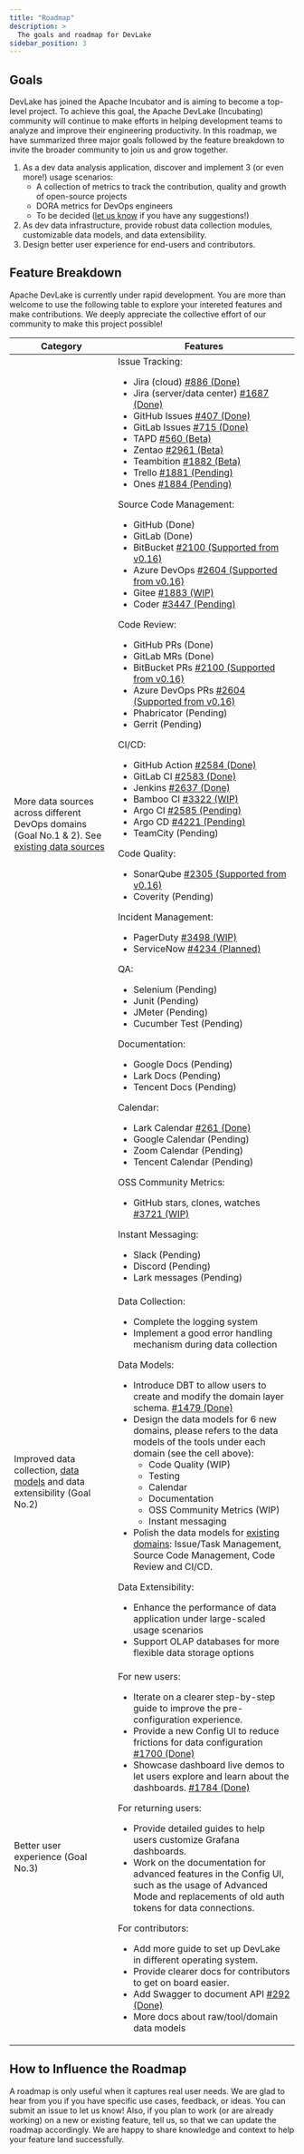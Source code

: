 ```yaml
---
title: "Roadmap"
description: >
  The goals and roadmap for DevLake
sidebar_position: 3
---
```


## Goals

DevLake has joined the Apache Incubator and is aiming to become a top-level project. To achieve this goal, the Apache DevLake (Incubating) community will continue to make efforts in helping development teams to analyze and improve their engineering productivity. In this roadmap, we have summarized three major goals followed by the feature breakdown to invite the broader community to join us and grow together.

1. As a dev data analysis application, discover and implement 3 (or even more!) usage scenarios:
   - A collection of metrics to track the contribution, quality and growth of open-source projects
   - DORA metrics for DevOps engineers
   - To be decided ([let us know](https://join.slack.com/t/devlake-io/shared_invite/zt-17b6vuvps-x98pqseoUagM7EAmKC82xQ) if you have any suggestions!)
2. As dev data infrastructure, provide robust data collection modules, customizable data models, and data extensibility.
3. Design better user experience for end-users and contributors.

## Feature Breakdown

Apache DevLake is currently under rapid development. You are more than welcome to use the following table to explore your intereted features and make contributions. We deeply appreciate the collective effort of our community to make this project possible!

| Category | Features |
| -------- | -------- |
| More data sources across different DevOps domains (Goal No.1 & 2). See [existing data sources](/docs/Overview/SupportedDataSources.md) | Issue Tracking: <ul><li>Jira (cloud) [#886 (Done)](https://github.com/apache/incubator-devlake/issues/886)</li><li>Jira (server/data center) [#1687 (Done)](https://github.com/apache/incubator-devlake/issues/1687)</li><li>GitHub Issues [#407 (Done)](https://github.com/apache/incubator-devlake/issues/407)</li><li>GitLab Issues [#715 (Done)](https://github.com/apache/incubator-devlake/issues/715)</li><li>TAPD [#560 (Beta)](https://github.com/apache/incubator-devlake/issues/560)</li><li>Zentao [#2961 (Beta)](https://github.com/apache/incubator-devlake/issues/2961)</li><li>Teambition [#1882 (Beta)](https://github.com/apache/incubator-devlake/issues/1882)</li><li>Trello [#1881 (Pending)](https://github.com/apache/incubator-devlake/issues/1881)</li><li>Ones [#1884 (Pending)](https://github.com/apache/incubator-devlake/issues/1884)</li></ul> Source Code Management: <ul><li>GitHub (Done)</li><li>GitLab (Done)</li><li>BitBucket [#2100 (Supported from v0.16)](https://github.com/apache/incubator-devlake/issues/2100)</li><li>Azure DevOps [#2604 (Supported from v0.16)](https://github.com/apache/incubator-devlake/issues/2604)</li><li>Gitee [#1883 (WIP)](https://github.com/apache/incubator-devlake/issues/1883)</li><li>Coder [#3447 (Pending)](https://github.com/apache/incubator-devlake/issues/3447)</li></ul> Code Review: <ul><li>GitHub PRs (Done)</li><li>GitLab MRs (Done)</li><li>BitBucket PRs [#2100 (Supported from v0.16)](https://github.com/apache/incubator-devlake/issues/2100)</li><li>Azure DevOps PRs [#2604 (Supported from v0.16)](https://github.com/apache/incubator-devlake/issues/2604)</li><li>Phabricator (Pending)</li><li>Gerrit (Pending)</li></ul> CI/CD: <ul><li>GitHub Action [#2584 (Done)](https://github.com/apache/incubator-devlake/issues/2584)</li><li>GitLab CI [#2583 (Done)](https://github.com/apache/incubator-devlake/issues/2583)</li><li>Jenkins [#2637 (Done)](https://github.com/apache/incubator-devlake/issues/2637)</li><li>Bamboo CI [#3322 (WIP)](https://github.com/apache/incubator-devlake/issues/3322)</li><li>Argo CI [#2585 (Pending)](https://github.com/apache/incubator-devlake/issues/2584)</li><li>Argo CD [#4221 (Pending)](https://github.com/apache/incubator-devlake/issues/4221)</li><li>TeamCity (Pending)</li></ul>Code Quality: <ul><li>SonarQube [#2305 (Supported from v0.16)](https://github.com/apache/incubator-devlake/issues/2305)</li><li>Coverity (Pending)</li></ul> Incident Management: <ul><li>PagerDuty [#3498 (WIP)](https://github.com/apache/incubator-devlake/issues/3498)</li><li>ServiceNow [#4234 (Planned)](https://github.com/apache/incubator-devlake/issues/4234)</li></ul> QA: <ul><li>Selenium (Pending)</li><li>Junit (Pending)</li><li>JMeter (Pending)</li><li>Cucumber Test (Pending)</li></ul> Documentation: <ul><li>Google Docs (Pending)</li><li>Lark Docs (Pending)</li><li>Tencent Docs (Pending)</li></ul> Calendar: <ul><li>Lark Calendar [#261 (Done)](https://github.com/apache/incubator-devlake/issues/261)</li><li>Google Calendar (Pending)</li><li>Zoom Calendar (Pending)</li><li>Tencent Calendar (Pending)</li></ul> OSS Community Metrics: <ul><li>GitHub stars, clones, watches [#3721 (WIP)](https://github.com/apache/incubator-devlake/issues/3721)</li></ul> Instant Messaging: <ul><li>Slack (Pending)</li><li>Discord (Pending)</li><li>Lark messages (Pending)</li></ul> |
| Improved data collection, [data models](../DataModels/DevLakeDomainLayerSchema.md) and data extensibility (Goal No.2) | Data Collection: <br/> <ul><li>Complete the logging system</li><li>Implement a good error handling mechanism during data collection</li></ul> Data Models:<ul><li>Introduce DBT to allow users to create and modify the domain layer schema. [#1479 (Done)](https://github.com/apache/incubator-devlake/issues/1479)</li><li>Design the data models for 6 new domains, please refers to the data models of the tools under each domain (see the cell above):<ul><li>Code Quality (WIP)</li><li>Testing</li><li>Calendar</li><li>Documentation</li><li>OSS Community Metrics (WIP)</li><li>Instant messaging</li></ul></li><li>Polish the data models for [existing domains](../DataModels/DevLakeDomainLayerSchema.md): Issue/Task Management, Source Code Management, Code Review and CI/CD.</li></ul> Data Extensibility: <ul><li>Enhance the performance of data application under large-scaled usage scenarios</li><li>Support OLAP databases for more flexible data storage options</li></ul>|
| Better user experience (Goal No.3)                                                                                    | For new users: <ul><li> Iterate on a clearer step-by-step guide to improve the pre-configuration experience.</li><li>Provide a new Config UI to reduce frictions for data configuration [#1700 (Done)](https://github.com/apache/incubator-devlake/issues/1700)</li><li> Showcase dashboard live demos to let users explore and learn about the dashboards. [#1784 (Done)](https://github.com/apache/incubator-devlake/issues/1784)</li></ul>For returning users: <ul><li>Provide detailed guides to help users customize Grafana dashboards.</li><li>Work on the documentation for advanced features in the Config UI, such as the usage of Advanced Mode and replacements of old auth tokens for data connections.</li></ul>For contributors:<ul><li>Add more guide to set up DevLake in different operating system.</li><li>Provide clearer docs for contributors to get on board easier.</li><li>Add Swagger to document API [#292 (Done)](https://github.com/apache/incubator-devlake/issues/292)</li><li>More docs about raw/tool/domain data models</li></ul>                                                                                                                                
                                                                                                                           
## How to Influence the Roadmap

A roadmap is only useful when it captures real user needs. We are glad to hear from you if you have specific use cases, feedback, or ideas. You can submit an issue to let us know!
Also, if you plan to work (or are already working) on a new or existing feature, tell us, so that we can update the roadmap accordingly. We are happy to share knowledge and context to help your feature land successfully.
<br/><br/><br/>
